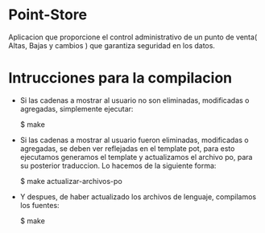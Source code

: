 # Point-Store
Aplicacion que proporcione el control administrativo de un punto de venta( Altas, Bajas y cambios ) que garantiza seguridad en los datos.

# Intrucciones para la compilacion

-   Si las cadenas a mostrar al usuario no son eliminadas, modificadas o agregadas, simplemente ejecutar:

    $ make

-   Si las cadenas a mostrar al usuario fueron eliminadas, modificadas o agregadas, se deben ver reflejadas
    en el template pot, para esto ejecutamos generamos el template y actualizamos el archivo po, para su
    posterior traduccion. Lo hacemos de la siguiente forma:

    $ make actualizar-archivos-po

-   Y despues, de haber actualizado los archivos de lenguaje, compilamos los fuentes:

    $ make